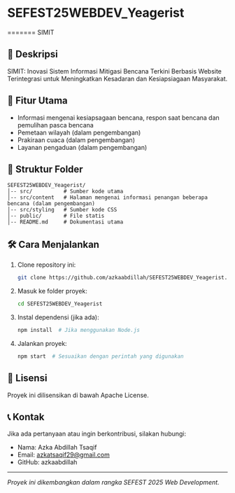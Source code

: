 # SEFEST25WEBDEV_Yeagerist
=======
SIMIT

## 📌 Deskripsi
SIMIT: Inovasi Sistem Informasi Mitigasi Bencana Terkini Berbasis Website Terintegrasi untuk Meningkatkan Kesadaran dan Kesiapsiagaan Masyarakat.

## 🚀 Fitur Utama
- Informasi mengenai kesiapsagaan bencana, respon saat bencana dan pemulihan pasca bencana
- Pemetaan wilayah (dalam pengembangan)
- Prakiraan cuaca (dalam pengembangan)
- Layanan pengaduan (dalam pengembangan)

## 📂 Struktur Folder
```
SEFEST25WEBDEV_Yeagerist/
│-- src/          # Sumber kode utama
│-- src/content   # Halaman mengenai informasi penangan beberapa bencana (dalam pengembangan)
│-- src/styling   # Sumber kode CSS
│-- public/       # File statis
│-- README.md     # Dokumentasi utama
```

## 🛠️ Cara Menjalankan
1. Clone repository ini:
   ```sh
   git clone https://github.com/azkaabdillah/SEFEST25WEBDEV_Yeagerist.git
   ```
2. Masuk ke folder proyek:
   ```sh
   cd SEFEST25WEBDEV_Yeagerist
   ```
3. Instal dependensi (jika ada):
   ```sh
   npm install  # Jika menggunakan Node.js
   ```
4. Jalankan proyek:
   ```sh
   npm start  # Sesuaikan dengan perintah yang digunakan
   ```

## 📜 Lisensi
Proyek ini dilisensikan di bawah Apache License.

## 📞 Kontak
Jika ada pertanyaan atau ingin berkontribusi, silakan hubungi:
- Nama: Azka Abdillah Tsaqif
- Email: azkatsaqif29@gmail.com
- GitHub: azkaabdillah

---
_Proyek ini dikembangkan dalam rangka SEFEST 2025 Web Development._